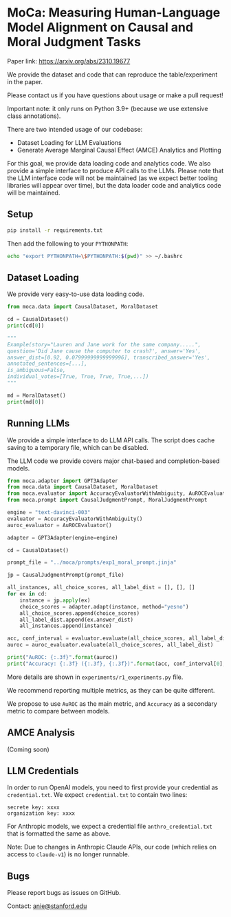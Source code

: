 # MoCa: Measuring Human-Language Model Alignment on Causal and Moral Judgment Tasks

Paper link: https://arxiv.org/abs/2310.19677

We provide the dataset and code that can reproduce the table/experiment in the paper.

Please contact us if you have questions about usage or make a pull request! 

Important note: it only runs on Python 3.9+ (because we use extensive class annotations).

There are two intended usage of our codebase:
- Dataset Loading for LLM Evaluations
- Generate Average Marginal Causal Effect (AMCE) Analytics and Plotting

For this goal, we provide data loading code and analytics code. We also provide a simple interface to produce 
API calls to the LLMs. Please note that the LLM interface code will not be maintained (as we expect better tooling libraries
will appear over time), but the data loader code and analytics code will be maintained.

## Setup

```bash
pip install -r requirements.txt
```

Then add the following to your `PYTHONPATH`:
```bash
echo "export PYTHONPATH=\$PYTHONPATH:$(pwd)" >> ~/.bashrc
```

## Dataset Loading

We provide very easy-to-use data loading code.

```python
from moca.data import CausalDataset, MoralDataset

cd = CausalDataset()
print(cd[0])

"""
Example(story="Lauren and Jane work for the same company.....", 
question='Did Jane cause the computer to crash?', answer='Yes', 
answer_dist=[0.92, 0.07999999999999996], transcribed_answer='Yes', 
annotated_sentences=[...], 
is_ambiguous=False, 
individual_votes=[True, True, True, True,...])
"""

md = MoralDataset()
print(md[0])
```

## Running LLMs

We provide a simple interface to do LLM API calls. The script does cache saving to a temporary file, which can be disabled.

The LLM code we provide covers major chat-based and completion-based models.

```python
from moca.adapter import GPT3Adapter
from moca.data import CausalDataset, MoralDataset
from moca.evaluator import AccuracyEvaluatorWithAmbiguity, AuROCEvaluator
from moca.prompt import CausalJudgmentPrompt, MoralJudgmentPrompt

engine = "text-davinci-003"
evaluator = AccuracyEvaluatorWithAmbiguity()
auroc_evaluator = AuROCEvaluator()

adapter = GPT3Adapter(engine=engine)

cd = CausalDataset()

prompt_file = "../moca/prompts/exp1_moral_prompt.jinja"

jp = CausalJudgmentPrompt(prompt_file)

all_instances, all_choice_scores, all_label_dist = [], [], []
for ex in cd:
    instance = jp.apply(ex)
    choice_scores = adapter.adapt(instance, method="yesno")
    all_choice_scores.append(choice_scores)
    all_label_dist.append(ex.answer_dist)
    all_instances.append(instance)

acc, conf_interval = evaluator.evaluate(all_choice_scores, all_label_dist)
auroc = auroc_evaluator.evaluate(all_choice_scores, all_label_dist)

print("AuROC: {:.3f}".format(auroc))
print("Accuracy: {:.3f} ({:.3f}, {:.3f})".format(acc, conf_interval[0], conf_interval[1]))
```

More details are shown in `experiments/r1_experiments.py` file.

We recommend reporting multiple metrics, as they can be quite different.

We propose to use `AuROC` as the main metric, and `Accuracy` as a secondary metric to compare between models.

## AMCE Analysis 

(Coming soon)

## LLM Credentials

In order to run OpenAI models, you need to first provide your credential as `credential.txt`.
We expect `credential.txt` to contain two lines:
```text
secrete key: xxxx
organization key: xxxx
```

For Anthropic models, we expect a credential file `anthro_credential.txt` that is formatted the same as above.

Note: Due to changes in Anthropic Claude APIs, our code (which relies on access to `claude-v1`) is no longer runnable.

## Bugs

Please report bugs as issues on GitHub.

Contact: anie@stanford.edu